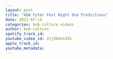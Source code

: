 ```yaml
---
layout: post
title: "AEW Fyter Fest Night One Predictions"
date: 2021-07-14
categories: bob-culture videos
author: bob-culture
spotify_track_id: 
youtube_video_id: Zzj98UnS35k
apple_track_id: 
youtube_metadata: 
---
```

